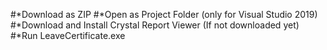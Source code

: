 #*Download as ZIP
#*Open as Project Folder (only for Visual Studio 2019)
#*Download and Install Crystal Report Viewer (If not downloaded yet)
#*Run LeaveCertificate.exe
